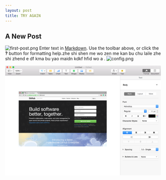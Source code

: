 ```yaml
---
layout: post
title: TRY AGAIN
---
```


## A New Post
![first-post.png](/images/first-post.png)
Enter text in [Markdown](http://daringfireball.net/projects/markdown/). Use the toolbar above, or click the **?** button for formatting help.zhe shi shen me wo zen me kan bu chu laile zhe shi zhend e df kma bu yao maidn kdkf hfid wo a  .
![config.png](/images/config.png)

![cn.png](/images/cn.png)
